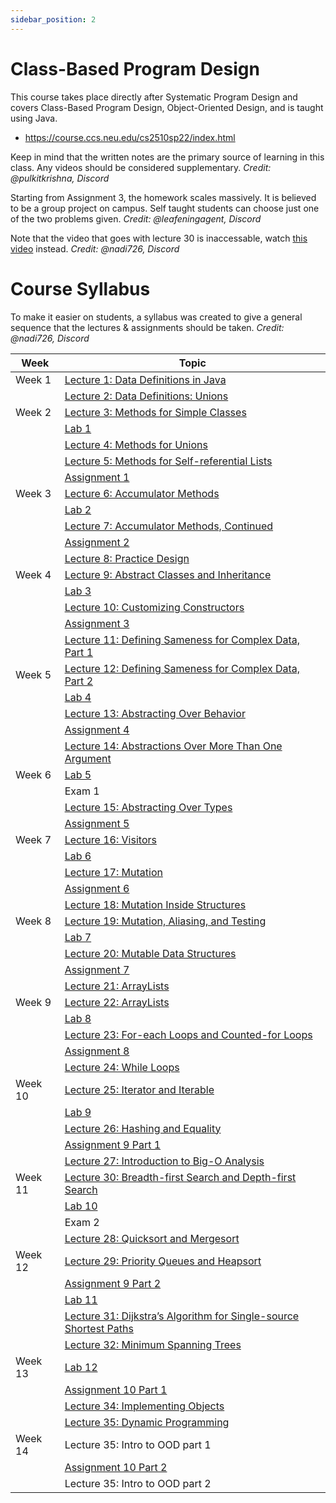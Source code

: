 ```yaml
---
sidebar_position: 2
---
```


# Class-Based Program Design

This course takes place directly after Systematic Program Design and covers Class-Based Program Design, Object-Oriented Design, and is taught using Java.
- https://course.ccs.neu.edu/cs2510sp22/index.html

Keep in mind that the written notes are the primary source of learning in this class. Any videos should be considered supplementary. *Credit: @pulkitkrishna, Discord*

Starting from Assignment 3, the homework scales massively. It is believed to be a group project on campus. Self taught students can choose just one of the two problems given. *Credit: @leafeningagent, Discord*

Note that the video that goes with lecture 30 is inaccessable, watch [this video](https://www.youtube.com/watch?v=6WZo7sFFFlQ&list=PL_N7YxtCMPyea2YC3e-1s7SR_S3oWGjdb) instead. *Credit: @nadi726, Discord*

# Course Syllabus
To make it easier on students, a syllabus was created to give a general sequence that the lectures & assignments should be taken.
*Credit: @nadi726, Discord*

| Week    | Topic                                                                                                                     |
| ------- | ------------------------------------------------------------------------------------------------------------------------- |
| Week 1  | [Lecture 1: Data Definitions in Java](https://course.ccs.neu.edu/cs2510sp22/lecture1.html)                                |
|         | [Lecture 2: Data Definitions: Unions](https://course.ccs.neu.edu/cs2510sp22/lecture2.html)                                |
| Week 2  | [Lecture 3: Methods for Simple Classes](https://course.ccs.neu.edu/cs2510sp22/lecture3.html)                              |
|         | [Lab 1](https://course.ccs.neu.edu/cs2510sp22/lab1.html)                                                                  |
|         | [Lecture 4: Methods for Unions](https://course.ccs.neu.edu/cs2510sp22/lecture4.html)                                      |
|         | [Lecture 5: Methods for Self-referential Lists](https://course.ccs.neu.edu/cs2510sp22/lecture5.html)                      |
|         | [Assignment 1](https://course.ccs.neu.edu/cs2510sp22/assignment1.html)                                                    |
| Week 3  | [Lecture 6: Accumulator Methods](https://course.ccs.neu.edu/cs2510sp22/lecture6.html)                                     |
|         | [Lab 2](https://course.ccs.neu.edu/cs2510sp22/lab2.html)                                                                  |
|         | [Lecture 7: Accumulator Methods, Continued](https://course.ccs.neu.edu/cs2510sp22/lecture7.html)                          |
|         | [Assignment 2](https://course.ccs.neu.edu/cs2510sp22/assignment2.html)                                                    |
|         | [Lecture 8: Practice Design](https://course.ccs.neu.edu/cs2510sp22/lecture8.html)                                         |
| Week 4  | [Lecture 9: Abstract Classes and Inheritance](https://course.ccs.neu.edu/cs2510sp22/lecture9.html)                        |
|         | [Lab 3](https://course.ccs.neu.edu/cs2510sp22/lab3.html)                                                                  |
|         | [Lecture 10: Customizing Constructors](https://course.ccs.neu.edu/cs2510sp22/lecture10.html)                              |
|         | [Assignment 3](https://course.ccs.neu.edu/cs2510sp22/assignment3.html)                                                    |
|         | [Lecture 11: Defining Sameness for Complex Data, Part 1](https://course.ccs.neu.edu/cs2510sp22/lecture11.html)            |
| Week 5  | [Lecture 12: Defining Sameness for Complex Data, Part 2](https://course.ccs.neu.edu/cs2510sp22/lecture12.html)            |
|         | [Lab 4](https://course.ccs.neu.edu/cs2510sp22/lab4.html)                                                                  |
|         | [Lecture 13: Abstracting Over Behavior](https://course.ccs.neu.edu/cs2510sp22/lecture13.html)                             |
|         | [Assignment 4](https://course.ccs.neu.edu/cs2510sp22/assignment4.html)                                                    |
|         | [Lecture 14: Abstractions Over More Than One Argument](https://course.ccs.neu.edu/cs2510sp22/lecture14.html)              |
| Week 6  | [Lab 5](https://course.ccs.neu.edu/cs2510sp22/lab5.html)                                                                  |
|         | Exam 1                                                                                                                    |
|         | [Lecture 15: Abstracting Over Types](https://course.ccs.neu.edu/cs2510sp22/lecture15.html)                                |
|         | [Assignment 5](https://course.ccs.neu.edu/cs2510sp22/assignment5.html)                                                    |
| Week 7  | [Lecture 16: Visitors](https://course.ccs.neu.edu/cs2510sp22/lecture16.html)                                              |
|         | [Lab 6](https://course.ccs.neu.edu/cs2510sp22/lab6.html)                                                                  |
|         | [Lecture 17: Mutation](https://course.ccs.neu.edu/cs2510sp22/lecture17.html)                                              |
|         | [Assignment 6](https://course.ccs.neu.edu/cs2510sp22/assignment6.html)                                                    |
|         | [Lecture 18: Mutation Inside Structures](https://course.ccs.neu.edu/cs2510sp22/lecture18.html)                            |
| Week 8  | [Lecture 19: Mutation, Aliasing, and Testing](https://course.ccs.neu.edu/cs2510sp22/lecture19.html)                       |
|         | [Lab 7](https://course.ccs.neu.edu/cs2510sp22/lab7.html)                                                                  |
|         | [Lecture 20: Mutable Data Structures](https://course.ccs.neu.edu/cs2510sp22/lecture20.html)                               |
|         | [Assignment 7](https://course.ccs.neu.edu/cs2510sp22/assignment7.html)                                                    |
|         | [Lecture 21: ArrayLists](https://course.ccs.neu.edu/cs2510sp22/lecture21.html)                                            |
| Week 9  | [Lecture 22: ArrayLists](https://course.ccs.neu.edu/cs2510sp22/lecture22.html)                                            |
|         | [Lab 8](https://course.ccs.neu.edu/cs2510sp22/lab8.html)                                                                  |
|         | [Lecture 23: For-each Loops and Counted-for Loops](https://course.ccs.neu.edu/cs2510sp22/lecture23.html)                  |
|         | [Assignment 8](https://course.ccs.neu.edu/cs2510sp22/assignment8.html)                                                    |
|         | [Lecture 24: While Loops](https://course.ccs.neu.edu/cs2510sp22/lecture24.html)                                           |
| Week 10 | [Lecture 25: Iterator and Iterable](https://course.ccs.neu.edu/cs2510sp22/lecture25.html)                                 |
|         | [Lab 9](https://course.ccs.neu.edu/cs2510sp22/lab9.html)                                                                  |
|         | [Lecture 26: Hashing and Equality](https://course.ccs.neu.edu/cs2510sp22/lecture26.html)                                  |
|         | [Assignment 9 Part 1](https://course.ccs.neu.edu/cs2510sp22/assignment9.html)                                             |
|         | [Lecture 27: Introduction to Big-O Analysis](https://course.ccs.neu.edu/cs2510sp22/lecture27.html)                        |
| Week 11 | [Lecture 30: Breadth-first Search and Depth-first Search](https://course.ccs.neu.edu/cs2510sp22/lecture30.html)           |
|         | [Lab 10](https://course.ccs.neu.edu/cs2510sp22/lab10.html)                                                                |
|         | Exam 2                                                                                                                    |
|         | [Lecture 28: Quicksort and Mergesort](https://course.ccs.neu.edu/cs2510sp22/lecture28.html)                               |
| Week 12 | [Lecture 29: Priority Queues and Heapsort](https://course.ccs.neu.edu/cs2510sp22/lecture29.html)                          |
|         | [Assignment 9 Part 2](https://course.ccs.neu.edu/cs2510sp22/assignment9.html)                                             |
|         | [Lab 11](https://course.ccs.neu.edu/cs2510sp22/lab11.html)                                                                |
|         | [Lecture 31: Dijkstra’s Algorithm for Single-source Shortest Paths](https://course.ccs.neu.edu/cs2510sp22/lecture31.html) |
|         | [Lecture 32: Minimum Spanning Trees](https://course.ccs.neu.edu/cs2510sp22/lecture32.html)                                |
| Week 13 | [Lab 12](https://course.ccs.neu.edu/cs2510sp22/lab12.html)                                                                |
|         | [Assignment 10 Part 1](https://course.ccs.neu.edu/cs2510sp22/assignment10.html)                                           |
|         | [Lecture 34: Implementing Objects](https://course.ccs.neu.edu/cs2510sp22/lecture34.html)                                  |
|         | [Lecture 35: Dynamic Programming](https://course.ccs.neu.edu/cs2510sp22/lecture35.html)                                   |
| Week 14 | Lecture 35: Intro to OOD part 1                                                                                           |
|         | [Assignment 10 Part 2](https://course.ccs.neu.edu/cs2510sp22/assignment10.html)                                           |
|         | Lecture 35: Intro to OOD part 2                                                                                           |